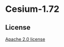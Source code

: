 # Cesium-1.72

## License

[Apache 2.0 license](https://github.com/CesiumGS/cesium/blob/master/LICENSE.md)